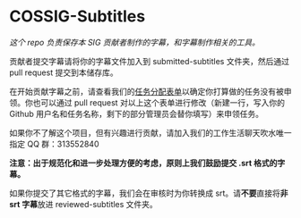 # COSSIG-Subtitles
_这个 repo 负责保存本 SIG 贡献者制作的字幕，和字幕制作相关的工具。_

贡献者提交字幕请将你的字幕文件加入到 submitted-subtitles 文件夹，然后通过 pull request 提交到本储存库。

在开始贡献字幕之前，请查看我们的[任务分配表单](https://github.com/COSSIG/Mission-Control/blob/main/mission-status.csv)以确定你打算做的任务没有被申领。你也可以通过 pull request 对以上这个表单进行修改（新建一行，写入你的 Github 用户名和任务名称，剩下的部分管理员会替你填写）来申领任务。

如果你不了解这个项目，但有兴趣进行贡献，请加入我们的工作生活聊天吹水唯一指定 QQ 群：313552840


**注意：出于规范化和进一步处理方便的考虑，原则上我们鼓励提交 .srt 格式的字幕。**

如果你提交了其它格式的字幕，我们会在审核时为你转换成 srt。请**不要**直接将**非 srt 字幕**放进 reviewed-subtitles 文件夹。
